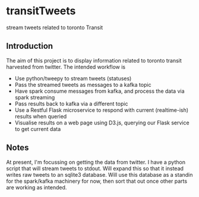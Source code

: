 # transitTweets
stream tweets related to toronto Transit


## Introduction

The aim of this project is to display information related to toronto transit harvested from twitter. The intended workflow is 

  - Use python/tweepy to stream tweets (statuses)
  - Pass the streamed tweets as messages to a kafka topic
  - Have spark consume messages from kafka, and process the data via spark streaming
  - Pass results back to kafka via a different topic
  - Use a Restful Flask microservice to respond with current (realtime-ish) results when queried
  - Visualise results on a web page using D3.js, querying our Flask service to get current data

## Notes

At present, I'm focussing on getting the data from twitter. I have a python script that will stream tweets to stdout. Will expand this so that it instead writes raw tweets to an sqlite3 database. Will use this database as a standin for the spark/kafka machinery for now, then sort that out once other parts are working as intended.

